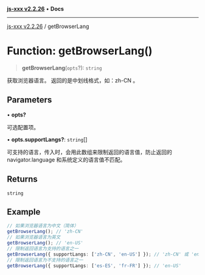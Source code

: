 [**js-xxx v2.2.26**](../README.md) • **Docs**

***

[js-xxx v2.2.26](../README.md) / getBrowserLang

# Function: getBrowserLang()

> **getBrowserLang**(`opts`?): `string`

获取浏览器语言。
返回的是中划线格式，如：zh-CN 。

## Parameters

• **opts?**

可选配置项。

• **opts.supportLangs?**: `string`[]

可支持的语言，传入时，会用此数组来限制返回的语言值，防止返回的 navigator.language 和系统定义的语言值不匹配。

## Returns

`string`

## Example

```ts
// 如果浏览器语言为中文（简体）
getBrowserLang(); // 'zh-CN'
// 如果浏览器语言为英文
getBrowserLang(); // 'en-US'
// 限制返回语言为支持的语言之一
getBrowserLang({ supportLangs: ['zh-CN', 'en-US'] }); // 'zh-CN' 或 'en-US'
// 限制返回语言为不支持的语言之一
getBrowserLang({ supportLangs: ['es-ES', 'fr-FR'] }); // 'en-US'
```
